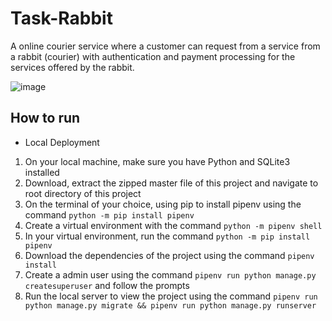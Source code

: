# Task-Rabbit
A online courier service where a customer can request from a service from a rabbit (courier) with authentication and payment processing for the services offered by the rabbit. 

![image](https://user-images.githubusercontent.com/88239970/227616780-f2cf2179-477f-4d34-9623-2333a9d1acf9.png)

## How to run
- Local Deployment
1. On your local machine, make sure you have Python and SQLite3 installed
2. Download, extract the zipped master file of this project and navigate to root directory of this project
3. On the terminal of your choice, using pip to install pipenv using the command `python -m pip install pipenv`
4. Create a virtual environment with the command `python -m pipenv shell`
5. In your virtual environment, run the command `python -m pip install pipenv`
6. Download the dependencies of the project using the command `pipenv install`
7. Create a admin user using the command `pipenv run python manage.py createsuperuser` and follow the prompts
7. Run the local server to view the project using the command `pipenv run python manage.py migrate && pipenv run python manage.py runserver`

